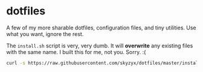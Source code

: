 # dotfiles

A few of my more sharable dotfiles, configuration files, and tiny utilities. Use what you want, ignore the rest.

The `install.sh` script is very, very dumb. It will **overwrite** any existing files with the same name. I built this for me, not you. Sorry. :(

```bash
curl -s https://raw.githubusercontent.com/skyzyx/dotfiles/master/install.sh | bash
```
